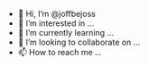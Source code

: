 - 👋 Hi, I’m @joffbejoss
- 👀 I’m interested in ...
- 🌱 I’m currently learning ...
- 💞️ I’m looking to collaborate on ...
- 📫 How to reach me ...

<!---
Rvthako/Rvthako is a ✨ special ✨ repository because its `README.md` (this file) appears on your GitHub profile.
You can click the Preview link to take a look at your changes.
--->
